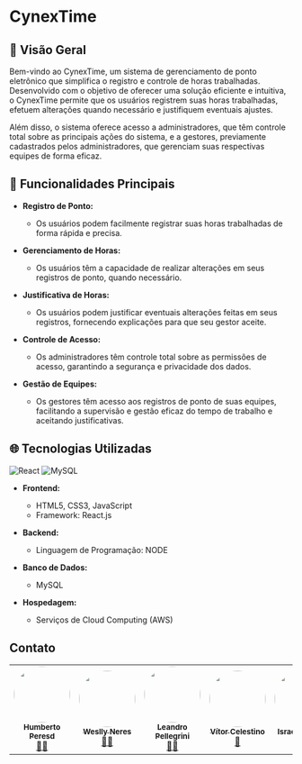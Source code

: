 # CynexTime

## 🧠 Visão Geral

Bem-vindo ao CynexTime, um sistema de gerenciamento de ponto eletrônico que simplifica o registro e controle de horas trabalhadas. Desenvolvido com o objetivo de oferecer uma solução eficiente e intuitiva, o CynexTime permite que os usuários registrem suas horas trabalhadas, efetuem alterações quando necessário e justifiquem eventuais ajustes.

Além disso, o sistema oferece acesso a administradores, que têm controle total sobre as principais ações do sistema, e a gestores, previamente cadastrados pelos administradores, que gerenciam suas respectivas equipes de forma eficaz.

## 📃 Funcionalidades Principais

- **Registro de Ponto:**
  - Os usuários podem facilmente registrar suas horas trabalhadas de forma rápida e precisa.
  
- **Gerenciamento de Horas:**
  - Os usuários têm a capacidade de realizar alterações em seus registros de ponto, quando necessário.
  
- **Justificativa de Horas:**
  - Os usuários podem justificar eventuais alterações feitas em seus registros, fornecendo explicações para que seu gestor aceite.

- **Controle de Acesso:**
  - Os administradores têm controle total sobre as permissões de acesso, garantindo a segurança e privacidade dos dados.
  
- **Gestão de Equipes:**
  - Os gestores têm acesso aos registros de ponto de suas equipes, facilitando a supervisão e gestão eficaz do tempo de trabalho e aceitando justificativas.

## 🌐 Tecnologias Utilizadas
![React](https://img.shields.io/badge/React-20232A?style=for-the-badge&logo=react&logoColor=61DAFB) ![MySQL](https://img.shields.io/badge/MySQL-00000F?style=for-the-badge&logo=mysql&logoColor=white)



- **Frontend:**
  - HTML5, CSS3, JavaScript
  - Framework: React.js
  
- **Backend:**
  - Linguagem de Programação: NODE
  
- **Banco de Dados:**
  - MySQL
  
- **Hospedagem:**
  - Serviços de Cloud Computing (AWS)

## Contato

<table align="center">
  <tr>
    <td align="center"><a href="https://rocketseat.com.br"><img style="border-radius: 50%;" src="https://avatars.githubusercontent.com/u/118866895?s=400&u=a12412e21705d58ab604be67c1e1431c80174b64&v=4" width="100px;" alt=""/><br /><sub><b>Humberto Peresd</b></sub></a><br /><a href="https://rocketseat.com.br/" title="Rocketseat">👨‍🚀</a></td>
    <td align="center"><a href="https://rocketseat.com.br"><img style="border-radius: 50%;" src="https://avatars.githubusercontent.com/u/117309594?v=4" width="100px;" alt=""/><br /><sub><b>Weslly Neres</b></sub></a><br /><a href="https://rocketseat.com.br/" title="Rocketseat">👨‍🚀</a></td>
    <td align="center"><a href="https://rocketseat.com.br"><img style="border-radius: 50%;" src="https://avatars.githubusercontent.com/u/119978954?v=4" width="100px;" alt=""/><br /><sub><b>Leandro Pellegrini</b></sub></a><br /><a href="https://rocketseat.com.br/" title="Rocketseat">👨‍🚀</a></td>
    <td align="center"><a href="https://rocketseat.com.br"><img style="border-radius: 50%;" src="https://avatars.githubusercontent.com/u/104214178?v=4" width="100px;" alt=""/><br /><sub><b>Vítor Celestino</b></sub></a><br /><a href="https://rocketseat.com.br/" title="Rocketseat">🚀</a></td>
    <td align="center"><a href="https://rocketseat.com.br"><img style="border-radius: 50%;" src="https://avatars.githubusercontent.com/u/98751190?v=4" width="100px;" alt=""/><br /><sub><b>Israel Moreira</b></sub></a><br /><a href="https://rocketseat.com.br/" title="Rocketseat">🚀</a></td>
  </tr>
